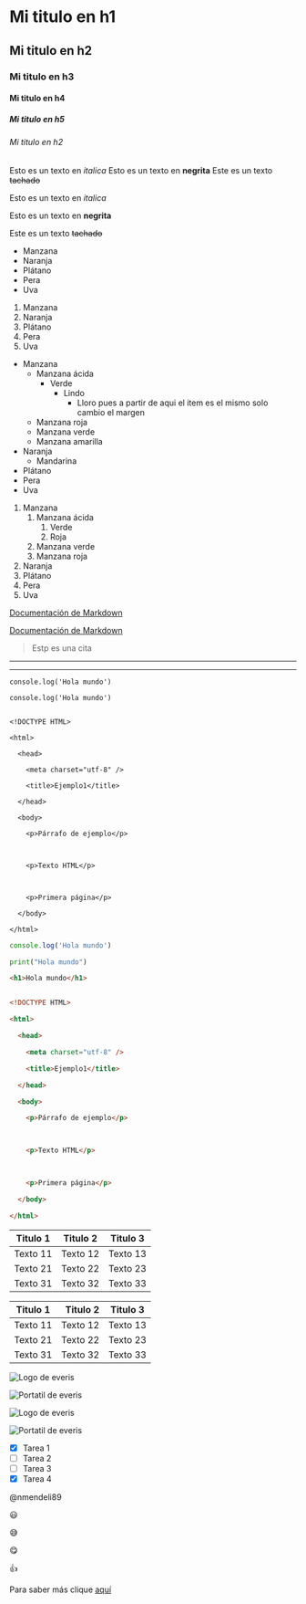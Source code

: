 <!-- Esto es un comentario -->

<!-- HEADINGS -->

# Mi titulo en h1
## Mi titulo en h2
### Mi titulo en h3
#### Mi titulo en h4
##### Mi titulo en h5
###### Mi titulo en h2

<!-- Con un salto de linea lo escribe todo en la misma linea -->

Esto es un texto en *italica*
Esto es un texto en **negrita** 
Este es un texto ~~tachado~~

<!-- En cambio con dos saltos de lineas lo escribe todo en lineas diferentes -->

Esto es un texto en *italica*

Esto es un texto en **negrita** 

Este es un texto ~~tachado~~

<!-- Lista desordenada -->
* Manzana
* Naranja
* Plátano
* Pera
* Uva

<!-- Lista ordenada -->
1. Manzana
2. Naranja
3. Plátano
4. Pera
5. Uva

<!-- Lista desordenada con subitems -->
* Manzana
    * Manzana ácida
        * Verde
            * Lindo
                * Lloro pues a partir de aqui el item es el mismo solo cambio el margen
    * Manzana roja
    * Manzana verde
    * Manzana amarilla
* Naranja
    * Mandarina
* Plátano
* Pera
* Uva

<!-- Lista ordenada -->
1. Manzana
    1. Manzana ácida
        1. Verde
        2. Roja
    2. Manzana verde
    3. Manzana roja
2. Naranja
3. Plátano
4. Pera
5. Uva

<!-- Enlaces -->

<!-- Si pasas el ratón por encima de Documentación de Markdown aparece la dirección web pues no añadimos etiqueta  -->
[Documentación de Markdown](https://es.wikipedia.org/wiki/Markdown)


<!-- En este caso, si pasas el ratón por encima de Documentación de Markdown aparece el texto "Markdown es un lenguaje de marcado ligero." pues es lo que añadimos en la etiqueta  -->

[Documentación de Markdown](https://es.wikipedia.org/wiki/Markdown "Markdown es un lenguaje de marcado ligero.")

<!-- Citas -->

> Estp es una cita

<!-- Lineas -->
<!-- Hay dos maneras: La primera es con tres guiones seguidos -->

--- 
 
 <!-- Y la otra es con tres subguiones seguidos -->
___

<!-- Codigo -->
<!-- De una sola linea -->

`console.log('Hola mundo')`

<!-- O tambien -->

`
console.log('Hola mundo')
`

<!-- De varias lineas -->

```

<!DOCTYPE HTML>

<html>

  <head>

    <meta charset="utf-8" />

    <title>Ejemplo1</title>

  </head>

  <body>

    <p>Párrafo de ejemplo</p>



    <p>Texto HTML</p>



    <p>Primera página</p>

  </body>

</html>
```

<!-- Tambien se puede especificar el lenguaje y asi resaltar en colores -->
<!-- De una sola linea -->

<!-- En este caso ya no te sirve el hacerlo con unas comillas ni escribirlo en una linea, requiere minimo de tres lineas, una para las comillas de apertura con el lenguaje, otra para las comillas de cierre y otra como mínimo para el codigo -->

```javascript 
console.log('Hola mundo')
```

```python 
print("Hola mundo")
```

```html
<h1>Hola mundo</h1>
```



<!-- De varias lineas -->

```html

<!DOCTYPE HTML>

<html>

  <head>

    <meta charset="utf-8" />

    <title>Ejemplo1</title>

  </head>

  <body>

    <p>Párrafo de ejemplo</p>



    <p>Texto HTML</p>



    <p>Primera página</p>

  </body>

</html>
```

<!-- Tablas -->

| Titulo 1 | Titulo 2 | Titulo 3 |
| -------- | -------- | -------- |
| Texto 11 | Texto 12 | Texto 13 |
| Texto 21 | Texto 22 | Texto 23 |
| Texto 31 | Texto 32 | Texto 33 |

<!-- En las barras - (es obligatoria que este en la segunda linea de la tabla) se puede poner todo barras o dos puntos al comienzo y/o al final -->

| Titulo 1 | Titulo 2 | Titulo 3 |
| :------: | -------: | -------- |
| Texto 11 | Texto 12 | Texto 13 |
| Texto 21 | Texto 22 | Texto 23 |
| Texto 31 | Texto 32 | Texto 33 |




<!-- Imagenes -->

<!-- Por web, si falla la imagen, si no la encuentra, sale lo que este en [] -->
![Logo de everis](https://www.fororecursoshumanos.com/wp-content/uploads/2017/03/Everis.jpg)

<!-- Por imagen local en el proyecto, si falla la imagen, si no la encuentra, sale lo que este en [] -->
![Portatil de everis](portatil.jpg)

<!-- Ahora si pasas el ratón por encima de la foto te sale una eqtiqueta con el texto que insertes -->
![Logo de everis](https://www.fororecursoshumanos.com/wp-content/uploads/2017/03/Everis.jpg "Este es el clásico logo de Everis")


![Portatil de everis](portatil.jpg "Este es el portátil de Everis que se da por defecto a sus empleados")

<!-- Markdown con Github -->

<!-- Tutum (Lista con items marcados o no), en este visualizador no se ve -->

<!-- Si se pone [x] significa el elemento esta marcado o realizado es decir que tiene un check, en cambio [ ] significa que no se marcado o no realizado es decir no tiene un check -->

* [x] Tarea 1
* [ ] Tarea 2
* [ ] Tarea 3
* [x] Tarea 4

<!-- Para mencionar a un usuario de Github, es decir cuando suba el repositorio dicho usuario (el que aparezca despues del arroba) recibira una notificación -->

@nmendeli89

<!-- Emoji -->

<!-- Simplemente es buscar el emoji que quieras en la web https://gist.github.com/rxaviers/7360908 o buscando github emoji o github emoji markdown y copiar y pegar el codigo que te facilite, sin requerir nada mas (todos empiezan y terminan por :) -->

:smiley:

:sweat_smile:

:yum:

:+1:

<!-- Para saber más acceda a https://github.com/adam-p/markdown-here/wiki/Markdown-Cheatsheet o simplemente busque github markdown -->
Para saber más clique [aquí](https://github.com/adam-p/markdown-here/wiki/Markdown-Cheatsheet)
